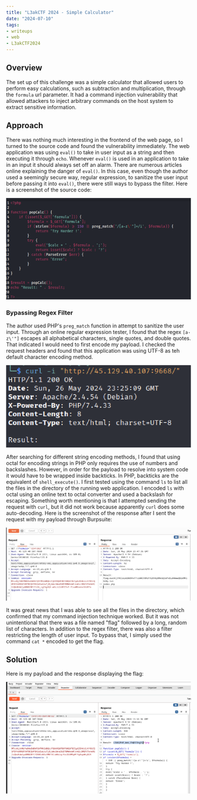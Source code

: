 ```yaml
---
title: "L3akCTF 2024 - Simple Calculator"
date: "2024-07-10"
tags: 
- writeups
- web
- L3akCTF2024
---
```


## Overview

The set up of this challenge was a simple calculator that allowed users to perform easy calculations, such as subtraction and multiplication, through the `formula` url parameter. It had a command injection vulnerability that allowed attackers to inject arbitrary commands on the host system to extract sensitive information.


## Approach

There was nothing much interesting in the frontend of the web page, so I turned to the source code and found the vulnerability immediately. The web application was using `eval()` to take in user input as a string and then executing it through `echo`. Whenever `eval()` is used in an application to take in an input it should always set off an alarm. There are numerous articles online explaining the danger of `eval()`. In this case, even though the author used a seemingly secure way, regular expression, to sanitize the user input before passing it into `eval()`, there were still ways to bypass the filter. Here is a screenshot of the source code:

![sc_1](images/sc_1.png)


### Bypassing Regex Filter

The author used PHP's `preg_match` function in attempt to sanitize the user input. Through an online regular expression tester, I found that the regex `[a-z\'"]` escapes all alphabetical characters, single quotes, and double quotes. That indicated I would need to first encode my payload. I checked the request headers and found that this application was using UTF-8 as teh default character encoding method.

![sc_2](images/sc_2.png)

After searching for different string encoding methods, I found that using octal for encoding strings in PHP only requires the use of numbers and backslashes. However, in order for the payload to resolve into system code it would have to be wrapped inside backticks. In PHP, backticks are the equivalent of `shell_execute()`. I first tested using the command `ls` to list all the files in the directory of the running web application. I encoded `ls` with octal using an online text to octal converter and used a backslash for escaping. Something worth mentioning is that I attempted sending the request with `curl`, but it did not work because apparently `curl` does some auto-decoding. Here is the screenshot of the response after I sent the request with my payload through Burpsuite:

![sc_3](images/sc_3.png)

It was great news that I was able to see all the files in the directory, which confirmed that my command injection technique worked. But it was not unintentional that there was a file named "flag" followed by a long, random list of characters. In addition to the regex filter, there was also a filter restricting the length of user input. To bypass that, I simply used the command `cat *` encoded to get the flag.


## Solution

Here is my payload and the response displaying the flag:

![sc_4](images/sc_4.png)
